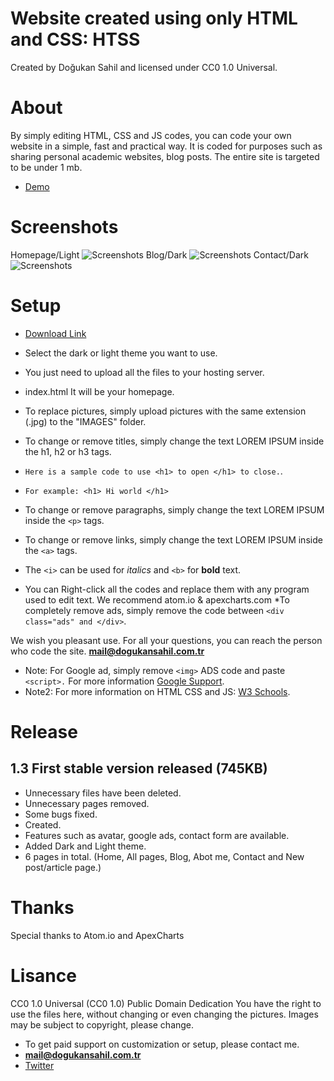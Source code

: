 # Website created using only HTML and CSS: HTSS
Created by Doğukan Sahil and licensed under CC0 1.0 Universal.
# About
By simply editing HTML, CSS and JS codes, you can code your own website in a simple, fast and practical way.
It is coded for purposes such as sharing personal academic websites, blog posts.
The entire site is targeted to be under 1 mb.
* [Demo](https://dogukansahil.com.tr/demo/index.html)
# Screenshots
Homepage/Light
![Screenshots](https://www.dogukansahil.com.tr/1.png)
Blog/Dark
![Screenshots](https://www.dogukansahil.com.tr/3.png)
Contact/Dark
![Screenshots](https://www.dogukansahil.com.tr/5.png)
# Setup
* [Download Link](https://github.com/dogukansahil/BasicHtmlPro/releases)
* Select the dark or light theme you want to use.
* You just need to upload all the files to your hosting server.
* index.html It will be your homepage.
* To replace pictures, simply upload pictures with the same extension (.jpg) to the "IMAGES" folder. 
* To change or remove titles, simply change the text LOREM IPSUM inside the h1, h2 or h3 tags.
* `Here is a sample code to use <h1> to open </h1> to close.`.
* `For example: <h1> Hi world </h1>`
* To change or remove paragraphs, simply change the text LOREM IPSUM inside the `<p>` tags.
* To change or remove links, simply change the text LOREM IPSUM inside the `<a>` tags.
* The `<i>` can be used for _italics_ and `<b>` for **bold** text.
  
* You can Right-click all the codes and replace them with any program used to edit text.
We recommend atom.io & apexcharts.com
*To completely remove ads, simply remove the code between `<div class="ads" and </div>`.

We wish you pleasant use. For all your questions, you can reach the person who code the site. **mail@dogukansahil.com.tr**

* Note: For Google ad, simply remove `<img>` ADS code and paste `<script>.`
For more information [Google Support](https://support.google.com/adsense/answer/7584263?hl=en).
* Note2: For more information on HTML CSS and JS: [W3 Schools](https://www.w3schools.com/TAgs/default.asp).
# Release
## 1.3 First stable version released (745KB)
* Unnecessary files have been deleted.
* Unnecessary pages removed.
* Some bugs fixed.
* Created.
* Features such as avatar, google ads, contact form are available.
* Added Dark and Light theme.
* 6 pages in total. (Home, All pages, Blog, Abot me, Contact and New post/article page.)

# Thanks
Special thanks to Atom.io and ApexCharts
# Lisance
CC0 1.0 Universal (CC0 1.0)
Public Domain Dedication
You have the right to use the files here, without changing or even changing the pictures.
Images may be subject to copyright, please change.

* To get paid support on customization or setup, please contact me.
* **mail@dogukansahil.com.tr**
* [Twitter](https://www.twitter.com/dogukansahil)

